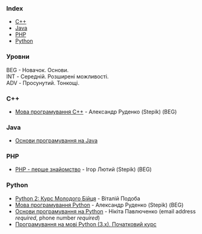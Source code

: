 ### Index

* [C++](#cpp)
* [Java](#java)
* [PHP](#PHP)
* [Python](#python)


### Уровни

BEG - Hовачок. Основи.       
INT - Середній. Розширені можливості.       
ADV - Просунутий. Тонкощі.


### <a id="cpp"></a>C++

* [Мова програмування C++](https://stepik.org/course/67114) - Александр Руденко (Stepik) (BEG)


### Java

* [Основи програмування на Java](https://courses.prometheus.org.ua/courses/EPAM/JAVA101/2016_T2/about)


### PHP

* [PHP - перше знайомство](https://stepik.org/course/125585) - Ігор Лютий (Stepik) (BEG)


### Python

* [Python 2: Курс Молодого Бійця](http://www.vitaliypodoba.com/tutorials/python2-beginners-course/) - Віталій Подоба
* [Мова програмування Python](https://stepik.org/course/101696) - Александр Руденко (Stepik) (BEG)
* [Основи програмування на Python](https://courses.prometheus.org.ua/courses/KPI/Programming101/2015_T1/about) - Нікіта Павлюченко (email address *required*, phone number *required*)
* [Програмування на мові Python (3.x). Початковий курс](https://sites.google.com/site/pythonukr/vstup)
